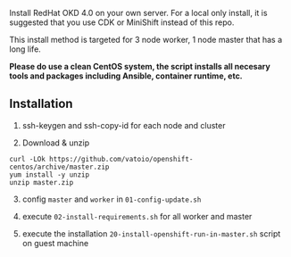 Install RedHat OKD 4.0 on your own server.  For a local only install, it is suggested that you use CDK or MiniShift instead of this repo.

This install method is targeted for 3 node worker, 1 node master that has a long life.

**Please do use a clean CentOS system, the script installs all necesary tools and packages including Ansible, container runtime, etc.**

## Installation

1. ssh-keygen and ssh-copy-id for each node and cluster

3. Download & unzip

```
curl -LOk https://github.com/vatoio/openshift-centos/archive/master.zip
yum install -y unzip
unzip master.zip
```

3. config `master` and `worker` in `01-config-update.sh`

3. execute `02-install-requirements.sh` for all worker and master

4. execute the installation `20-install-openshift-run-in-master.sh` script on guest machine
